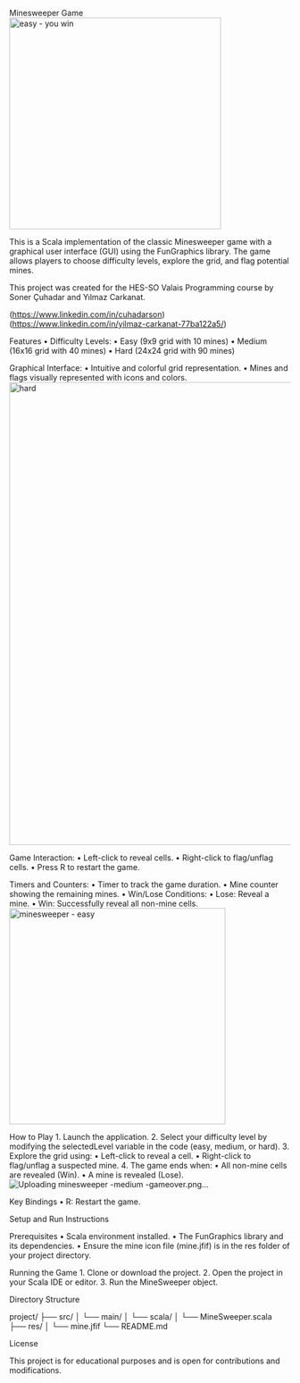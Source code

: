 Minesweeper Game
<img width="379" alt="easy - you win" src="https://github.com/user-attachments/assets/e5ab7801-c749-4643-9e4c-979d23a487d1" />

This is a Scala implementation of the classic Minesweeper game with a graphical user interface (GUI) using the FunGraphics library. The game allows players to choose difficulty levels, explore the grid, and flag potential mines.

This project was created for the HES-SO Valais Programming course by Soner Çuhadar and Yılmaz Carkanat.

(https://www.linkedin.com/in/cuhadarson)
(https://www.linkedin.com/in/yilmaz-carkanat-77ba122a5/)

Features
	•	Difficulty Levels:
	•	Easy (9x9 grid with 10 mines)
	•	Medium (16x16 grid with 40 mines)
	•	Hard (24x24 grid with 90 mines)
 
Graphical Interface:
	•	Intuitive and colorful grid representation.
	•	Mines and flags visually represented with icons and colors.
 <img width="829" alt="hard" src="https://github.com/user-attachments/assets/82cc42f0-6138-4ddd-af15-c49b3a638f4f" />

Game Interaction:
	•	Left-click to reveal cells.
	•	Right-click to flag/unflag cells.
	•	Press R to restart the game.
 
Timers and Counters:
	•	Timer to track the game duration.
	•	Mine counter showing the remaining mines.
	•	Win/Lose Conditions:
	•	Lose: Reveal a mine.
	•	Win: Successfully reveal all non-mine cells.
<img width="387" alt="minesweeper - easy" src="https://github.com/user-attachments/assets/45388571-2159-4c13-b231-998c3e72960a" />

How to Play
	1.	Launch the application.
	2.	Select your difficulty level by modifying the selectedLevel variable in the code (easy, medium, or hard).
	3.	Explore the grid using:
	•	Left-click to reveal a cell.
	•	Right-click to flag/unflag a suspected mine.
	4.	The game ends when:
	•	All non-mine cells are revealed (Win).
	•	A mine is revealed (Lose).
![Uploading minesweeper -medium -gameover.png…]()

Key Bindings
	•	R: Restart the game.

Setup and Run Instructions

Prerequisites
	•	Scala environment installed.
	•	The FunGraphics library and its dependencies.
	•	Ensure the mine icon file (mine.jfif) is in the res folder of your project directory.

Running the Game
	1.	Clone or download the project.
	2.	Open the project in your Scala IDE or editor.
	3.	Run the MineSweeper object.

Directory Structure

project/
├── src/
│   └── main/
│       └── scala/
│           └── MineSweeper.scala
├── res/
│   └── mine.jfif
└── README.md


License

This project is for educational purposes and is open for contributions and modifications.
